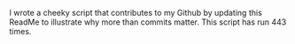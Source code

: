 I wrote a cheeky script that contributes to my Github by updating this ReadMe to illustrate why more than commits matter. This script has run 443 times.